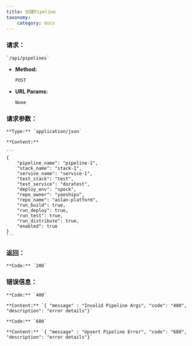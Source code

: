 ```yaml
---
title: 创建Pipeline
taxonomy:
    category: docs
---
```


### 请求：

    `/api/pipelines`

* **Method:**

    `POST`

* **URL Params:**

    `None`

### 请求参数：

	**Type:** `application/json`
	
	**Content:**

    ```
    {
        "pipeline_name": "pipeline-1",
        "stack_name": "stack-1",
        "servive_name": "service-1",
        "test_stack": "test",
        "test_service": "doratest",
        "deploy_env": "spock",
        "repo_owner": "yaoshipu",
        "repo_name": "aslan-platform",
        "run_build": true,
        "run_deploy": true,
        "run_test": true,
        "run_distribute": true,
        "enabled": true
    }
	```	

### 返回：

	**Code:** `200`

### 错误信息：

	**Code:** `400`
  	
  	**Content:** `{ "message" : "Invalid Pipeline Args", "code": "400", "description": "error details"}`

	**Code:** `680`
  	
  	**Content:** `{ "message" : "Upsert Pipeline Error", "code": "680", "description": "error details"}`